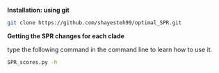 **Installation: using git**

```bash
git clone https://github.com/shayesteh99/optimal_SPR.git
```

**Getting the SPR changes for each clade**

type the following command in the command line to learn how to use it.
``` bash
SPR_scores.py -h
```
